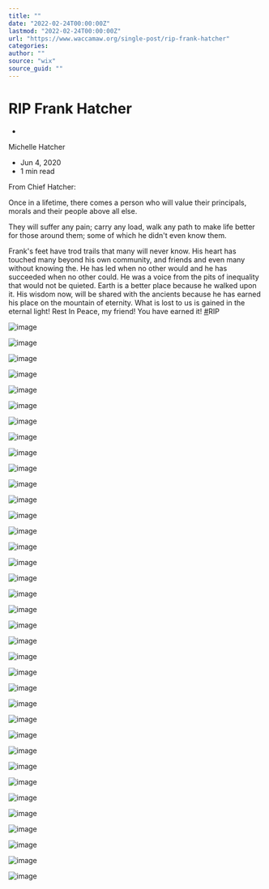 ```yaml
---
title: ""
date: "2022-02-24T00:00:00Z"
lastmod: "2022-02-24T00:00:00Z"
url: "https://www.waccamaw.org/single-post/rip-frank-hatcher"
categories:
author: ""
source: "wix"
source_guid: ""
---
```


# RIP Frank Hatcher

-

Michelle Hatcher
- Jun 4, 2020
- 1 min read

From Chief Hatcher:

Once in a lifetime, there comes a person who will value their principals, morals and their people above all else.

They will suffer any pain; carry any load, walk any path to make life better for those around them; some of which he didn't even know them.

Frank's feet have trod trails that many will never know. His heart has touched many beyond his own community, and friends and even many without knowing the.
He has led when no other would and he has succeeded when no other could. He was a voice from the pits of inequality that would not be quieted.
Earth is a better place because he walked upon it. His wisdom now, will be shared with the ancients because he has earned his place on the mountain of eternity.
What is lost to us is gained in the eternal light!
Rest In Peace, my friend! You have earned it! [#](https://www.facebook.com/hashtag/rip?__eep__=6&source=feed_text&epa=HASHTAG&__xts__%5B0%5D=68.ARC5dPpBVrKFteVhd99gdNlfx3k9PdD_CtFGhbgN2wQNTOxh8rv71jYlj26dww5wxMG8vp5A_yJ5PGRS21HEoZ0fqO9TgysonZ9pu3nzHK5PHhI94o5AknBFzTl1oHeGBEq54K9LXYI7unMYk980dkPhsJAWnKIoz-xbU3h5P76TqnY6AzVwHXHf6VUSWBbkR9YSKG69SG5p5Xtg4NGF1LhjE9D030Ie3_d5R-JFa0phIva6Bj9Laju6yro-9zxu1rfszLONh4mTgTwGCr3tiNRBj-DSz2IuI2ZxqcZVMnh986PaFDZYD6FW-9LcKAQknHy9IHsvtaVMapqwbSVi6Q&__tn__=%2ANK-R)RIP

![image](https://static.wixstatic.com/media/98a108_a9efddb10e9a45bd9d7d0e35f216e8bb~mv2.jpg/v1/fill/w_490,h_250,fp_0.50_0.50,q_30,blur_30/98a108_a9efddb10e9a45bd9d7d0e35f216e8bb~mv2.jpg)

![image](https://static.wixstatic.com/media/98a108_a9efddb10e9a45bd9d7d0e35f216e8bb~mv2.jpg/v1/fill/w_980,h_500,fp_0.50_0.50,q_90/98a108_a9efddb10e9a45bd9d7d0e35f216e8bb~mv2.jpg)

![image](https://static.wixstatic.com/media/98a108_00ddaa05474f42d798309dd979300130~mv2.jpg/v1/fill/w_400,h_250,fp_0.50_0.50,q_30,blur_30/98a108_00ddaa05474f42d798309dd979300130~mv2.jpg)

![image](https://static.wixstatic.com/media/98a108_00ddaa05474f42d798309dd979300130~mv2.jpg/v1/fill/w_800,h_500,fp_0.50_0.50,q_90/98a108_00ddaa05474f42d798309dd979300130~mv2.jpg)

![image](https://static.wixstatic.com/media/98a108_d94eac28270a4c2e8fafb4a827cb7f7d~mv2.jpg/v1/fill/w_320,h_250,fp_0.50_0.50,q_30,blur_30/98a108_d94eac28270a4c2e8fafb4a827cb7f7d~mv2.jpg)

![image](https://static.wixstatic.com/media/98a108_d94eac28270a4c2e8fafb4a827cb7f7d~mv2.jpg/v1/fill/w_640,h_500,fp_0.50_0.50,q_90/98a108_d94eac28270a4c2e8fafb4a827cb7f7d~mv2.jpg)

![image](https://static.wixstatic.com/media/98a108_10dea6c8967e46c8a6fd3878c3be450b~mv2.jpg/v1/fill/w_490,h_250,fp_0.50_0.50,q_30,blur_30/98a108_10dea6c8967e46c8a6fd3878c3be450b~mv2.jpg)

![image](https://static.wixstatic.com/media/98a108_10dea6c8967e46c8a6fd3878c3be450b~mv2.jpg/v1/fill/w_980,h_500,fp_0.50_0.50,q_90/98a108_10dea6c8967e46c8a6fd3878c3be450b~mv2.jpg)

![image](https://static.wixstatic.com/media/98a108_3e7ae7a0e9ae4eaab2393da3d24b884e~mv2.jpg/v1/fill/w_490,h_250,fp_0.50_0.50,q_30,blur_30/98a108_3e7ae7a0e9ae4eaab2393da3d24b884e~mv2.jpg)

![image](https://static.wixstatic.com/media/98a108_3e7ae7a0e9ae4eaab2393da3d24b884e~mv2.jpg/v1/fill/w_980,h_500,fp_0.50_0.50,q_90/98a108_3e7ae7a0e9ae4eaab2393da3d24b884e~mv2.jpg)

![image](https://static.wixstatic.com/media/98a108_ec98de2cef894618997ec241d39f9c52~mv2.jpg/v1/fill/w_490,h_250,fp_0.50_0.50,q_30,blur_30/98a108_ec98de2cef894618997ec241d39f9c52~mv2.jpg)

![image](https://static.wixstatic.com/media/98a108_ec98de2cef894618997ec241d39f9c52~mv2.jpg/v1/fill/w_980,h_500,fp_0.50_0.50,q_90/98a108_ec98de2cef894618997ec241d39f9c52~mv2.jpg)

![image](https://static.wixstatic.com/media/98a108_e0bc41d6662849869475cc5387736fe9~mv2.jpg/v1/fill/w_490,h_250,fp_0.50_0.50,q_30,blur_30/98a108_e0bc41d6662849869475cc5387736fe9~mv2.jpg)

![image](https://static.wixstatic.com/media/98a108_e0bc41d6662849869475cc5387736fe9~mv2.jpg/v1/fill/w_980,h_500,fp_0.50_0.50,q_90/98a108_e0bc41d6662849869475cc5387736fe9~mv2.jpg)

![image](https://static.wixstatic.com/media/98a108_df884bbd58dc470c858679d6a9156a0c~mv2.jpg/v1/fill/w_490,h_250,fp_0.50_0.50,q_30,blur_30/98a108_df884bbd58dc470c858679d6a9156a0c~mv2.jpg)

![image](https://static.wixstatic.com/media/98a108_df884bbd58dc470c858679d6a9156a0c~mv2.jpg/v1/fill/w_980,h_500,fp_0.50_0.50,q_90/98a108_df884bbd58dc470c858679d6a9156a0c~mv2.jpg)

![image](https://static.wixstatic.com/media/98a108_13c0f7c260b448f6aa8152894e86b417~mv2.jpg/v1/fill/w_490,h_250,fp_0.50_0.50,q_30,blur_30/98a108_13c0f7c260b448f6aa8152894e86b417~mv2.jpg)

![image](https://static.wixstatic.com/media/98a108_13c0f7c260b448f6aa8152894e86b417~mv2.jpg/v1/fill/w_980,h_500,fp_0.50_0.50,q_90/98a108_13c0f7c260b448f6aa8152894e86b417~mv2.jpg)

![image](https://static.wixstatic.com/media/98a108_cd83eaefae9440df9c352dcd9552738d~mv2.jpg/v1/fill/w_490,h_250,fp_0.50_0.50,q_30,blur_30/98a108_cd83eaefae9440df9c352dcd9552738d~mv2.jpg)

![image](https://static.wixstatic.com/media/98a108_cd83eaefae9440df9c352dcd9552738d~mv2.jpg/v1/fill/w_980,h_500,fp_0.50_0.50,q_90/98a108_cd83eaefae9440df9c352dcd9552738d~mv2.jpg)

![image](https://static.wixstatic.com/media/98a108_871d564c7aa44f6d809e268712b679f1~mv2.jpg/v1/fill/w_490,h_250,fp_0.50_0.50,q_30,blur_30/98a108_871d564c7aa44f6d809e268712b679f1~mv2.jpg)

![image](https://static.wixstatic.com/media/98a108_871d564c7aa44f6d809e268712b679f1~mv2.jpg/v1/fill/w_980,h_500,fp_0.50_0.50,q_90/98a108_871d564c7aa44f6d809e268712b679f1~mv2.jpg)

![image](https://static.wixstatic.com/media/98a108_9f27546ec8b94be6a0f7d8f3791862d7~mv2.jpg/v1/fill/w_490,h_250,fp_0.50_0.50,q_30,blur_30/98a108_9f27546ec8b94be6a0f7d8f3791862d7~mv2.jpg)

![image](https://static.wixstatic.com/media/98a108_9f27546ec8b94be6a0f7d8f3791862d7~mv2.jpg/v1/fill/w_980,h_500,fp_0.50_0.50,q_90/98a108_9f27546ec8b94be6a0f7d8f3791862d7~mv2.jpg)

![image](https://static.wixstatic.com/media/98a108_08da8c932ba84976bec0dec89d6665c3~mv2.jpg/v1/fill/w_490,h_250,fp_0.50_0.50,q_30,blur_30/98a108_08da8c932ba84976bec0dec89d6665c3~mv2.jpg)

![image](https://static.wixstatic.com/media/98a108_08da8c932ba84976bec0dec89d6665c3~mv2.jpg/v1/fill/w_980,h_500,fp_0.50_0.50,q_90/98a108_08da8c932ba84976bec0dec89d6665c3~mv2.jpg)

![image](https://static.wixstatic.com/media/98a108_191d70a7b88f47b4b50c40855e2f04c0~mv2.jpg/v1/fill/w_490,h_250,fp_0.50_0.50,q_30,blur_30/98a108_191d70a7b88f47b4b50c40855e2f04c0~mv2.jpg)

![image](https://static.wixstatic.com/media/98a108_191d70a7b88f47b4b50c40855e2f04c0~mv2.jpg/v1/fill/w_980,h_500,fp_0.50_0.50,q_90/98a108_191d70a7b88f47b4b50c40855e2f04c0~mv2.jpg)

![image](https://static.wixstatic.com/media/98a108_97327f42a6714f178f8d73d248c6958c~mv2.jpg/v1/fill/w_490,h_250,fp_0.50_0.50,q_30,blur_30/98a108_97327f42a6714f178f8d73d248c6958c~mv2.jpg)

![image](https://static.wixstatic.com/media/98a108_97327f42a6714f178f8d73d248c6958c~mv2.jpg/v1/fill/w_980,h_500,fp_0.50_0.50,q_90/98a108_97327f42a6714f178f8d73d248c6958c~mv2.jpg)

![image](https://static.wixstatic.com/media/98a108_c6916ba5d7ac47b38f9edfe9abfcb816~mv2.jpg/v1/fill/w_490,h_250,fp_0.50_0.50,q_30,blur_30/98a108_c6916ba5d7ac47b38f9edfe9abfcb816~mv2.jpg)

![image](https://static.wixstatic.com/media/98a108_c6916ba5d7ac47b38f9edfe9abfcb816~mv2.jpg/v1/fill/w_980,h_500,fp_0.50_0.50,q_90/98a108_c6916ba5d7ac47b38f9edfe9abfcb816~mv2.jpg)

![image](https://static.wixstatic.com/media/98a108_e232200b9da644dead685c9ef9a588fb~mv2.jpg/v1/fill/w_490,h_250,fp_0.50_0.50,q_30,blur_30/98a108_e232200b9da644dead685c9ef9a588fb~mv2.jpg)

![image](https://static.wixstatic.com/media/98a108_e232200b9da644dead685c9ef9a588fb~mv2.jpg/v1/fill/w_980,h_500,fp_0.50_0.50,q_90/98a108_e232200b9da644dead685c9ef9a588fb~mv2.jpg)

![image](https://static.wixstatic.com/media/98a108_a103f0d58e104306a40d4034946d26d8~mv2.jpg/v1/fill/w_490,h_250,fp_0.50_0.50,q_30,blur_30/98a108_a103f0d58e104306a40d4034946d26d8~mv2.jpg)

![image](https://static.wixstatic.com/media/98a108_a103f0d58e104306a40d4034946d26d8~mv2.jpg/v1/fill/w_980,h_500,fp_0.50_0.50,q_90/98a108_a103f0d58e104306a40d4034946d26d8~mv2.jpg)

